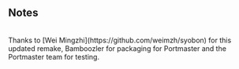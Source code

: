 ## Notes
<br/>
Thanks to [Wei Mingzhi](https://github.com/weimzh/syobon) for this updated remake, Bamboozler for packaging for Portmaster and the Portmaster team for testing.
<br/>
